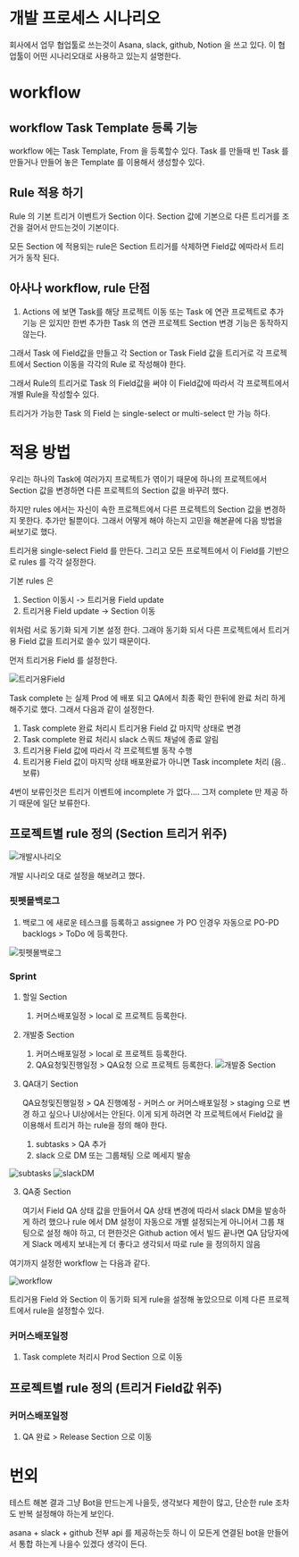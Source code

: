 # 개발 프로세스 시나리오 

회사에서 업무 협업툴로 쓰는것이 Asana, slack, github, Notion 을 쓰고 있다. 이 협업툴이 어떤 시나리오대로 사용하고 있는지 설명한다. 

# workflow

## workflow Task Template 등록 기능

workflow 에는 Task Template, From 을 등록할수 있다. Task 를 만들때 빈 Task 를 만들거나 만들어 놓은 Template 를 이용해서 생성할수 있다. 


## Rule 적용 하기

Rule 의 기본 트리거 이벤트가 Section 이다. Section 값에 기본으로 다른 트리거를 조건을 걸어서 만드는것이 기본이다. 

모든 Section 에 적용되는 rule은 Section 트리거를 삭제하면 Field값 에따라서 트리거가 동작 된다.


## 아사나 workflow, rule 단점 

1. Actions 에 보면 Task를 해당 프로젝트 이동 또는 Task 에 연관 프로젝트로 추가 기능 은 있지만 한번 추가한 Task 의 연관 프로젝트 Section 변경 기능은 동작하지 않는다. 

그래서 Task 에 Field값을 만들고 각 Section or Task Field 값을 트리거로 각 프로젝트에서 Section 이동을 각각의 Rule 로 작성해야 한다.

그래서 Rule의 트리거로 Task 의 Field값을 써야 이 Field값에 따라서 각 프로젝트에서 개별 Rule을 작성할수 있다. 

트리거가 가능한 Task 의 Field 는 single-select or multi-select 만 가능 하다.


# 적용 방법 

우리는 하나의 Task에 여러가지 프로젝트가 엮이기 때문에 하나의 프로젝트에서 Section 값을 변경하면 다른 프로젝트의 Section 값을 바꾸려 했다. 

하지만 rules 에서는 자신이 속한 프로젝트에서 다른 프로젝트의 Section 값을 변경하지 못한다. 추가만 될뿐이다. 그래서 어떻게 해야 하는지 고민을 해본끝에 다음 방법을 써보기로 했다. 

트리거용 single-select Field 를 만든다. 그리고 모든 프로젝트에서 이 Field를 기반으로 rules 를 각각 설정한다.

기본 rules 은

1. Section 이동시 -> 트리거용 Field update
2. 트리거용 Field update -> Section 이동

위처럼 서로 동기화 되게 기본 설정 한다. 그래야 동기화 되서 다른 프로젝트에서 트리거용 Field 값을 트리거로 쓸수 있기 때문이다.

먼저 트리거용 Field 를 설정한다. 

![트리거용Field](/asana/img/스크린샷%202022-04-24%20오후%208.12.47.png)


Task complete 는 실제 Prod 에 배포 되고 QA에서 최종 확인 한뒤에 완료 처리 하게 해주기로 했다. 그래서 다음과 같이 설정한다. 

1. Task complete 완료 처리시 트리거용 Field 값 마지막 상태로 변경
2. Task complete 완료 처리시 slack 스쿼드 채널에 종료 알림
3. 트리거용 Field 값에 따라서 각 프로젝트별 동작 수행
4. 트리거용 Field 값이 마지막 상태 배포완료가 아니면 Task incomplete 처리 (음.. 보류)

4번이 보류인것은 트리거 이벤트에 incomplete 가 없다.... 그저 complete 만 제공 하기 때문에 일단 보류한다.


## 프로젝트별 rule 정의 (Section 트리거 위주)

![개발시나리오](/asana/img/개발시나리오.png)

개발 시나리오 대로 설정을 해보려고 했다.

### 핏펫몰백로그

1. 백로그 에 새로운 테스크를 등록하고 assignee 가 PO 인경우 자동으로 PO-PD backlogs > ToDo 에 등록한다. 

![핏펫몰백로그](/asana/img/스크린샷%202022-04-24%20오후%207.23.38.png)

### Sprint

1. 할일 Section
   1. 커머스배포일정 > local 로 프로젝트 등록한다.
2. 개발중 Section
   1. 커머스배포일정 > local 로 프로젝트 등록한다.
   2. QA요청및진행일정 > QA요청 으로 프로젝트 등록한다.
![개발중 Section](/asana/img/스크린샷%202022-04-24%20오후%207.34.58.png)
3. QA대기 Section
   
   QA요청및진행일정 > QA 진행예정 - 커머스 or 커머스배포일정 > staging 으로 변경 하고 싶으나 UI상에서는 안된다. 이게 되게 하려면 각 프로젝트에서 Field값 을 이용해서 트리거 하는 rule을 정의 해야 한다.

   1. subtasks > QA 추가
   2. slack 으로 DM 또는 그룹채팅 으로 메세지 발송

![subtasks](/asana/img/스크린샷%202022-04-24%20오후%207.42.00.png)
![slackDM](/asana/img/스크린샷%202022-04-24%20오후%207.42.36.png)


3. QA중 Section
   
   여기서 Field QA 상태 값을 만들어서 QA 상태 변경에 따라서 slack DM을 발송하게 하려 했으나 rule 에서 DM 설정이 자동으로 개별 설정되는게 아니어서 그룹 채팅으로 설정 해야 하고, 더 편한것은 Github action 에서 빌드 끝나면 QA 담당자에게 Slack 메세지 보내는게 더 좋다고 생각되서 따로 rule 을 정의하지 않음


여기까지 설정한 workflow 는 다음과 같다. 

![workflow](/asana/img/스크린샷%202022-04-24%20오후%208.22.14.png)


트리거용 Field 와 Section 이 동기화 되게 rule을 설정해 놓았으므로 이제 다른 프로젝트에서 rule을 설정할수 있다.

### 커머스배포일정

1. Task complete 처리시 Prod Section 으로 이동


## 프로젝트별 rule 정의 (트리거 Field값 위주)

### 커머스배포일정
1. QA 완료 > Release Section 으로 이동



# 번외
테스트 해본 결과 그냥 Bot을 만드는게 나을듯, 생각보다 제한이 많고, 단순한 rule 조차도 반복 설정해야 하는게 보인다.

asana + slack + github 전부 api 를 제공하는듯 하니 이 모든게 연결된 bot을 만들어서 통합 하는게 나을수 있겠다 생각이 든다.

